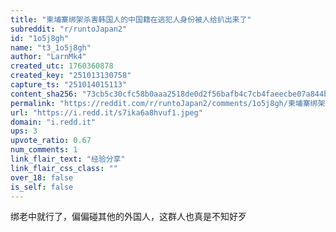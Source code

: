 ```yaml
---
title: "柬埔寨绑架杀害韩国人的中国籍在逃犯人身份被人给扒出来了"
subreddit: "r/runtoJapan2"
id: "1o5j8gh"
name: "t3_1o5j8gh"
author: "LarnMk4"
created_utc: 1760360878
created_key: "251013130758"
capture_ts: "251014015113"
content_sha256: "73cb5c30cfc58b0aaa2518de0d2f56bafb4c7cb4faeecbe07a844bcfd4010c43"
permalink: "https://reddit.com/r/runtoJapan2/comments/1o5j8gh/柬埔寨绑架杀害韩国人的中国籍在逃犯人身份被人给扒出来了/"
url: "https://i.redd.it/s7ika6a8hvuf1.jpeg"
domain: "i.redd.it"
ups: 3
upvote_ratio: 0.67
num_comments: 1
link_flair_text: "经验分享"
link_flair_css_class: ""
over_18: false
is_self: false
---
```


绑老中就行了，偏偏碰其他的外国人，这群人也真是不知好歹
